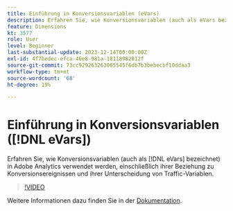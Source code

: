 ```yaml
---
title: Einführung in Konversionsvariablen (eVars)
description: Erfahren Sie, wie Konversionsvariablen (auch als eVars bezeichnet) in Adobe Analytics verwendet werden, einschließlich ihrer Beziehung zu Konversionsereignissen und ihrer Unterscheidung von Traffic-Variablen.
feature: Dimensions
kt: 3577
role: User
level: Beginner
last-substantial-update: 2023-12-14T00:00:00Z
exl-id: 4f7bedec-efca-46e8-981a-18118982012f
source-git-commit: 73cc929263263065545f6db7b3bebecbf10ddaa3
workflow-type: tm+mt
source-wordcount: '68'
ht-degree: 19%

---
```


# Einführung in Konversionsvariablen ([!DNL eVars])

Erfahren Sie, wie Konversionsvariablen (auch als [!DNL eVars] bezeichnet) in Adobe Analytics verwendet werden, einschließlich ihrer Beziehung zu Konversionsereignissen und ihrer Unterscheidung von Traffic-Variablen.

>[!VIDEO](https://video.tv.adobe.com/v/28759/?quality=12&learn=on)

Weitere Informationen dazu finden Sie in der [Dokumentation](https://experienceleague.adobe.com/docs/analytics/components/dimensions/evar.html?lang=de).

